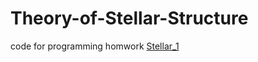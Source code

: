 # Theory-of-Stellar-Structure
code for programming homwork
[Stellar_1](https://nbviewer.jupyter.org/github/zhaoxing-zstar/Theory-of-Stellar-Structure/blob/main/Stellar_1.ipynb)
